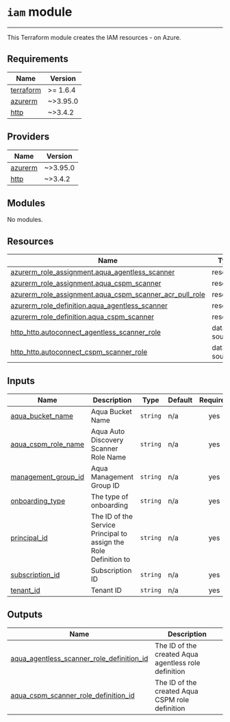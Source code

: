 # `iam` module

---

This Terraform module creates the IAM resources - on Azure.

<!-- BEGIN_TF_DOCS -->
## Requirements

| Name | Version |
|------|---------|
| <a name="requirement_terraform"></a> [terraform](#requirement\_terraform) | >= 1.6.4 |
| <a name="requirement_azurerm"></a> [azurerm](#requirement\_azurerm) | ~>3.95.0 |
| <a name="requirement_http"></a> [http](#requirement\_http) | ~>3.4.2 |

## Providers

| Name | Version |
|------|---------|
| <a name="provider_azurerm"></a> [azurerm](#provider\_azurerm) | ~>3.95.0 |
| <a name="provider_http"></a> [http](#provider\_http) | ~>3.4.2 |

## Modules

No modules.

## Resources

| Name | Type |
|------|------|
| [azurerm_role_assignment.aqua_agentless_scanner](https://registry.terraform.io/providers/hashicorp/azurerm/latest/docs/resources/role_assignment) | resource |
| [azurerm_role_assignment.aqua_cspm_scanner](https://registry.terraform.io/providers/hashicorp/azurerm/latest/docs/resources/role_assignment) | resource |
| [azurerm_role_assignment.aqua_cspm_scanner_acr_pull_role](https://registry.terraform.io/providers/hashicorp/azurerm/latest/docs/resources/role_assignment) | resource |
| [azurerm_role_definition.aqua_agentless_scanner](https://registry.terraform.io/providers/hashicorp/azurerm/latest/docs/resources/role_definition) | resource |
| [azurerm_role_definition.aqua_cspm_scanner](https://registry.terraform.io/providers/hashicorp/azurerm/latest/docs/resources/role_definition) | resource |
| [http_http.autoconnect_agentless_scanner_role](https://registry.terraform.io/providers/hashicorp/http/latest/docs/data-sources/http) | data source |
| [http_http.autoconnect_cspm_scanner_role](https://registry.terraform.io/providers/hashicorp/http/latest/docs/data-sources/http) | data source |

## Inputs

| Name | Description | Type | Default | Required |
|------|-------------|------|---------|:--------:|
| <a name="input_aqua_bucket_name"></a> [aqua\_bucket\_name](#input\_aqua\_bucket\_name) | Aqua Bucket Name | `string` | n/a | yes |
| <a name="input_aqua_cspm_role_name"></a> [aqua\_cspm\_role\_name](#input\_aqua\_cspm\_role\_name) | Aqua Auto Discovery Scanner Role Name | `string` | n/a | yes |
| <a name="input_management_group_id"></a> [management\_group\_id](#input\_management\_group\_id) | Aqua Management Group ID | `string` | n/a | yes |
| <a name="input_onboarding_type"></a> [onboarding\_type](#input\_onboarding\_type) | The type of onboarding | `string` | n/a | yes |
| <a name="input_principal_id"></a> [principal\_id](#input\_principal\_id) | The ID of the Service Principal to assign the Role Definition to | `string` | n/a | yes |
| <a name="input_subscription_id"></a> [subscription\_id](#input\_subscription\_id) | Subscription ID | `string` | n/a | yes |
| <a name="input_tenant_id"></a> [tenant\_id](#input\_tenant\_id) | Tenant ID | `string` | n/a | yes |

## Outputs

| Name | Description |
|------|-------------|
| <a name="output_aqua_agentless_scanner_role_definition_id"></a> [aqua\_agentless\_scanner\_role\_definition\_id](#output\_aqua\_agentless\_scanner\_role\_definition\_id) | The ID of the created Aqua agentless role definition |
| <a name="output_aqua_cspm_scanner_role_definition_id"></a> [aqua\_cspm\_scanner\_role\_definition\_id](#output\_aqua\_cspm\_scanner\_role\_definition\_id) | The ID of the created Aqua CSPM role definition |
<!-- END_TF_DOCS -->